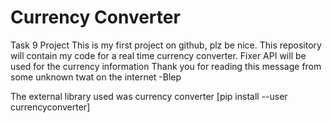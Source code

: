 # Currency Converter
 Task 9 Project
This is my first project on github, plz be nice.
This repository will contain my code for a real time currency converter.
Fixer API will be used for the currency information
Thank you for reading this message from some unknown twat on the internet
-Blep

The external library used was currency converter [pip install --user currencyconverter]  